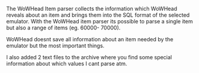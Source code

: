 The WoWHead Item parser collects the information which WoWHead reveals about an item and brings them into the SQL format of the selected emulator.
With the WoWHead item parser its possible to parse a single item but also a range of items (eg. 60000- 70000).


WoWHead doesnt save all information about an item needed by the emulator but the most important things. 

I also added 2 text files to the archive where you find some special information about which values I cant parse atm.